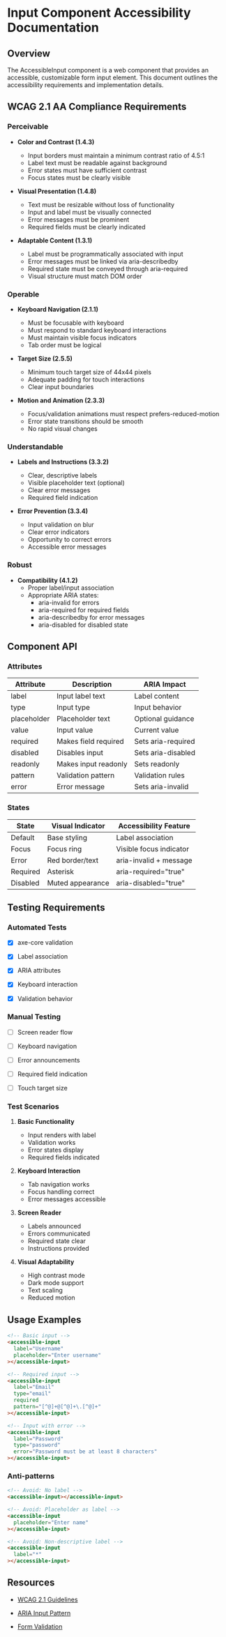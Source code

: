 # Input Component Accessibility Documentation

## Overview

The AccessibleInput component is a web component that provides an accessible, customizable form input element. This document outlines the accessibility requirements and implementation details.

## WCAG 2.1 AA Compliance Requirements

### Perceivable

* **Color and Contrast (1.4.3)**
  * Input borders must maintain a minimum contrast ratio of 4.5:1
  * Label text must be readable against background
  * Error states must have sufficient contrast
  * Focus states must be clearly visible

* **Visual Presentation (1.4.8)**
  * Text must be resizable without loss of functionality
  * Input and label must be visually connected
  * Error messages must be prominent
  * Required fields must be clearly indicated

* **Adaptable Content (1.3.1)**
  * Label must be programmatically associated with input
  * Error messages must be linked via aria-describedby
  * Required state must be conveyed through aria-required
  * Visual structure must match DOM order

### Operable

* **Keyboard Navigation (2.1.1)**
  * Must be focusable with keyboard
  * Must respond to standard keyboard interactions
  * Must maintain visible focus indicators
  * Tab order must be logical

* **Target Size (2.5.5)**
  * Minimum touch target size of 44x44 pixels
  * Adequate padding for touch interactions
  * Clear input boundaries

* **Motion and Animation (2.3.3)**
  * Focus/validation animations must respect prefers-reduced-motion
  * Error state transitions should be smooth
  * No rapid visual changes

### Understandable

* **Labels and Instructions (3.3.2)**
  * Clear, descriptive labels
  * Visible placeholder text (optional)
  * Clear error messages
  * Required field indication

* **Error Prevention (3.3.4)**
  * Input validation on blur
  * Clear error indicators
  * Opportunity to correct errors
  * Accessible error messages

### Robust

* **Compatibility (4.1.2)**
  * Proper label/input association
  * Appropriate ARIA states:
    * aria-invalid for errors
    * aria-required for required fields
    * aria-describedby for error messages
    * aria-disabled for disabled state

## Component API

### Attributes

| Attribute | Description | ARIA Impact |
|-----------|-------------|-------------|
| label | Input label text | Label content |
| type | Input type | Input behavior |
| placeholder | Placeholder text | Optional guidance |
| value | Input value | Current value |
| required | Makes field required | Sets aria-required |
| disabled | Disables input | Sets aria-disabled |
| readonly | Makes input readonly | Sets readonly |
| pattern | Validation pattern | Validation rules |
| error | Error message | Sets aria-invalid |

### States

| State | Visual Indicator | Accessibility Feature |
|-------|-----------------|----------------------|
| Default | Base styling | Label association |
| Focus | Focus ring | Visible focus indicator |
| Error | Red border/text | aria-invalid + message |
| Required | Asterisk | aria-required="true" |
| Disabled | Muted appearance | aria-disabled="true" |

## Testing Requirements

### Automated Tests

* [x] axe-core validation

* [x] Label association
* [x] ARIA attributes
* [x] Keyboard interaction
* [x] Validation behavior

### Manual Testing

* [ ] Screen reader flow

* [ ] Keyboard navigation
* [ ] Error announcements
* [ ] Required field indication
* [ ] Touch target size

### Test Scenarios

1. **Basic Functionality**
   * Input renders with label
   * Validation works
   * Error states display
   * Required fields indicated

2. **Keyboard Interaction**
   * Tab navigation works
   * Focus handling correct
   * Error messages accessible

3. **Screen Reader**
   * Labels announced
   * Errors communicated
   * Required state clear
   * Instructions provided

4. **Visual Adaptability**
   * High contrast mode
   * Dark mode support
   * Text scaling
   * Reduced motion

## Usage Examples

```html
<!-- Basic input -->
<accessible-input
  label="Username"
  placeholder="Enter username"
></accessible-input>

<!-- Required input -->
<accessible-input
  label="Email"
  type="email"
  required
  pattern="[^@]+@[^@]+\.[^@]+"
></accessible-input>

<!-- Input with error -->
<accessible-input
  label="Password"
  type="password"
  error="Password must be at least 8 characters"
></accessible-input>
```

### Anti-patterns

```html
<!-- Avoid: No label -->
<accessible-input></accessible-input>

<!-- Avoid: Placeholder as label -->
<accessible-input
  placeholder="Enter name"
></accessible-input>

<!-- Avoid: Non-descriptive label -->
<accessible-input
  label="*"
></accessible-input>
```

## Resources

* [WCAG 2.1 Guidelines](https://www.w3.org/WAI/WCAG21/quickref/)

* [ARIA Input Pattern](https://www.w3.org/WAI/ARIA/apg/patterns/textbox/)
* [Form Validation](https://www.w3.org/WAI/tutorials/forms/validation/)
